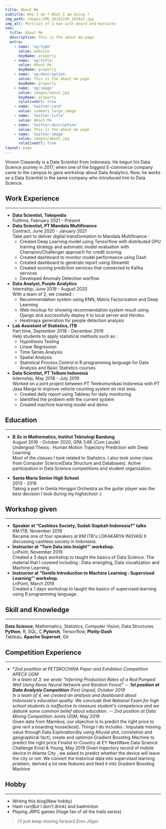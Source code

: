```yaml
---
title: About Me
subtitle: Who I am ? What I am doing ?
img_path: images/IMG_20191230_103442.jpg
img_alt: Portrait of a man with beard and mustache
seo:
  title: About Me
  description: This is the about me page
  extra:
    - name: 'og:type'
      value: website
      keyName: property
    - name: 'og:title'
      value: About Me
      keyName: property
    - name: 'og:description'
      value: This is the about me page
      keyName: property
    - name: 'og:image'
      value: images/about.jpg
      keyName: property
      relativeUrl: true
    - name: 'twitter:card'
      value: summary_large_image
    - name: 'twitter:title'
      value: About Me
    - name: 'twitter:description'
      value: This is the about me page
    - name: 'twitter:image'
      value: images/about.jpg
      relativeUrl: true
layout: page
---
```

Vinson Ciawandy is a Data Scientist from Indonesia. He begun his Data Science journey in 2017, when one of the biggest E-commerce company came to the campus to gave workshop about Data Analytics. Now, he works as a Data Scientist in the same company who introduced him to Data Science.

## Work Experience
---
- **Data Scientist, Tokopedia**  
Fulltime, February 2021 - Present
- **Data Scientist, PT Mandala Multifinance**  
Contract, June 2020 - January 2021  
Take part to deliver digital transformation to Mandala Multifinance :
    - Created Deep Learning model using Tensorflow with distributed GPU training strategy and automatic model evaluation with Champion/Challenger approach for credit scoring.
    - Created dashboard to monitor model performance using Dash
    - Created dashboard to generate report using Streamlit
    - Created scoring prediction services that connected to Kafka services
    - Developed Anomaly Detection worflow
- **Data Analyst, Purple Analytics**  
Internship, June 2019 - August 2020  
With a team of 2, we created :
    - Recommendation system using KNN, Matrix Factorization and
Deep Learning
    - Web mockup for showing recommendation system result using
Django and successfully deploy it to local server and Heroku.
    - Heatmaps generation for people detection analysis
- **Lab Assistant of Statistics, ITB**  
Part time, September 2018 - December 2019  
Help students to apply statistical methods such as :
    - Hypothesis Testing
    - Linear Regression
    - Time Series Analysis
    - Spatial Analysis
    - Statistical Process Control
in R programming language for Data Analysis and Basic Statistics courses.
- **Data Scientist, PT Telkom Indonesia**  
Internship, May 2018 - July 2019  
Worked on a joint project between PT Telekomunikasi Indonesia with PT Jasa Marga to improve vehicle counting system on rest area.  
    - Created daily report using Tableau for daily monitoring
    - Identified the problem with the current system
    - Created machine learning model and demo

## Education
---
- **B.Sc in Mathematics, Institut Teknologi Bandung**  
August 2016 - October 2020, GPA 3.66 (*Cum Laude*)    
Undergrad Thesis : Human Motion Trajectory Prediction with Deep Learning  
Most of the classes I took related to Statistics. I also took some class from Computer Science(Data Structure and Databases).
Active participation in Data Science competitions and student organization.

- **Santa Maria Senior High School**  
2013 - 2016  
Taking a part in Genta Honggoi Orchestra as the guitar player was the best decision I took during my highschool :)


## Workshop given
---
- **Speaker at “Cashless Society, Sudah Siapkah Indonesia?" talks**  
KM ITB, November 2019  
Became one of four speakers at KM ITB's LOKAKARYA INOVASI II discussing cashless society in
Indonesia.
- **Instructor at “Turn Data into Insight”’ workshop.**  
LnPoint, November 2019  
Created a 3 days workshop to taught the basics of Data Science. The material that I covered
including : Data wrangling, Data visualization and Machine Learning.
- **Instructor at “Gentle Introduction to Machine Learning : Supervised Learning”’ workshop.**  
LnPoint, March 2019  
Created a 1 days workshop to taught the basics of supervised learning using R programming
language.

## Skill and Knowledge
---
**Data Science**, Mathematics, Statistics, Computer Vision, Data Structures  
**Python**, R, SQL, C
**Pytorch**, Tensorflow, **Plotly-Dash**   
Tableau, **Apache Superset**, Git   

## Competition Experience
---
- **2nd posititon at PETSROCHINA Paper and Exhibition Competition APECX UGM  
In a team of 3, we wrote "Inferring Production Rates of a Rod Pumped Well Using Keras
Neural Network and Random Forest"
-- **1st position at Data Analysis Competition**
IFest Unpad, October 2019  
In a team of 4, we created an analysis and dashboard about Indonesia's education quality.
We conclude that National Exam for high school students is ineffective to measure student's
competence and we debunk some common belief about education.
-- *2nd position at Data Mining Competition**
Joints UGM, May 2019  
Given data from Mamikos, our objective is to predict the right price to give rent a boarding
house(kost). Things I do includes : Imputate missing value through Data Exploration(by using
Alluvial plot, correlation and geographical fact), create and optimize Gradient Boosting
Machine to predict the right price
Finalist In-Country at EY NextWave Data Science Challenge
Ernst & Young, May 2019
Given trajectory record of mobile device in Atlanta City , we asked to predict whether the
device will leave the city or not. We convert the historical data into supervised learning
problem, derived a lot new features and feed it into Gradient Boosting Machine

## Hobby
---
- Writing this blog(New hobby)
- Hash run(But I don't drink) and badminton
- Playing JRPG games (Huge fan of all the trails series)

> I'll just keep moving forward
<cite>Eren Jäger</cite>

